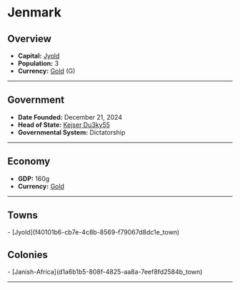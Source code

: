 <!--UNDEDITED FILE, remove this entire line if this file has been edited!-->
# <!--NAME-->Jenmark<!--NAME-->

## Overview

- **Capital:** <!--CAPITAL_LINK-->[Jyold](f40101b6-cb7e-4c8b-8569-f79067d8dc1e_town)<!--CAPITAL_LINK-->
- **Population:** <!--POPULATION-->3<!--POPULATION-->
- **Currency:** <!--CURRENCY_LINK-->[Gold](Gold_currency)<!--CURRENCY_LINK--> (<!--CURRENCY_ABV-->G<!--CURRENCY_ABV-->)

---

## Government

- **Date Founded:** <!--FOUNDED-->December 21, 2024<!--FOUNDED-->
- **Head of State:** <!--LEADER_TITLE_LINK-->[Kejser Du3ky55](Du3ky55_user)<!--LEADER_TITLE_LINK-->
- **Governmental System:** <!--GOVERNMENT-->Dictatorship<!--GOVERNMENT-->

---

## Economy

- **GDP:** <!--GDP-->160g<!--GDP-->
- **Currency:** <!--CURRENCY_LINK-->[Gold](Gold_currency)<!--CURRENCY_LINK-->

---

## Towns

<!--TOWNS-->- [Jyold](f40101b6-cb7e-4c8b-8569-f79067d8dc1e_town)<!--TOWNS-->

## Colonies

<!--COLONIES-->- [Janish-Africa](d1a6b1b5-808f-4825-aa8a-7eef8fd2584b_town)<!--COLONIES-->

---